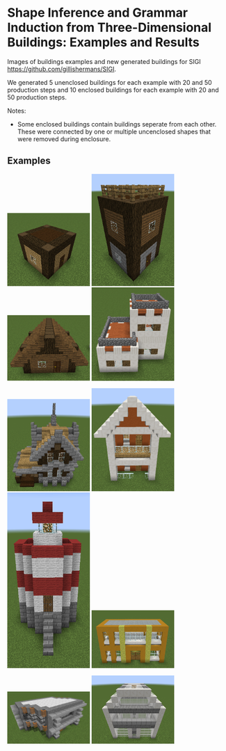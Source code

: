 # Shape Inference and Grammar Induction from Three-Dimensional Buildings: Examples and Results
Images of buildings examples and new generated buildings for SIGI https://github.com/gillishermans/SIGI.

We generated 5 unenclosed buildings for each example with 20 and 50 production steps and 10 enclosed buildings for each example with 20 and 50 production steps.

Notes:
 - Some enclosed buildings contain buildings seperate from each other. These were connected by one or multiple uncenclosed shapes that were removed during enclosure.

## Examples
<p float="left">
  <img src="https://github.com/gillishermans/sigi_results/blob/main/examples/example1.png" width="190" />
  <img src="https://github.com/gillishermans/sigi_results/blob/main/examples/example2.png" width="190" /> 
  <img src="https://github.com/gillishermans/sigi_results/blob/main/examples/example3.png" width="190" />
 <img src="https://github.com/gillishermans/sigi_results/blob/main/examples/example4.png" width="190" />
</p>

<p float="left">
 <img src="https://github.com/gillishermans/sigi_results/blob/main/examples/example5.png" width="190" />
  <img src="https://github.com/gillishermans/sigi_results/blob/main/examples/example6.png" width="190" />
  <img src="https://github.com/gillishermans/sigi_results/blob/main/examples/example7.png" width="190" /> 
  <img src="https://github.com/gillishermans/sigi_results/blob/main/examples/example8.png" width="190" />
</p>


<p float="left">
 <img src="https://github.com/gillishermans/sigi_results/blob/main/examples/example9.png" width="190" />
 <img src="https://github.com/gillishermans/sigi_results/blob/main/examples/example10.png" width="190" />
</p>
